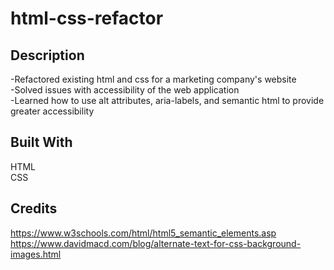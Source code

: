 # html-css-refactor

## Description 

-Refactored existing html and css for a marketing company's website  
-Solved issues with accessibility of the web application  
-Learned how to use alt attributes, aria-labels, and semantic html to provide greater accessibility  

## Built With

HTML  
CSS  

## Credits 

https://www.w3schools.com/html/html5_semantic_elements.asp  
https://www.davidmacd.com/blog/alternate-text-for-css-background-images.html  
